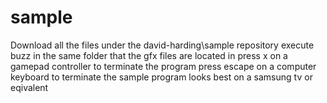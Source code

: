# sample
Download all the files under the david-harding\sample repository
execute buzz in the same folder that the gfx files are located in
press x on a gamepad controller to terminate the program
press escape on a computer keyboard to terminate the sample program
looks best on a samsung tv or eqivalent
